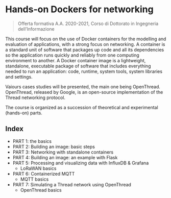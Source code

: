 # Hands-on Dockers for networking
> Offerta formativa A.A. 2020-2021, Corso di Dottorato in Ingegneria dell’Informazione

This course will focus on the use of Docker containers for the modelling and evaluation of applications, with a strong focus on networking. A container is a standard unit of software that packages up code and all its dependencies so the application runs quickly and reliably from one computing environment to another. A Docker container image is a lightweight, standalone, executable package of software that includes everything needed to run an application: code, runtime, system tools, system libraries and settings. 

Vaiours cases studies will be presented, the main one being OpenThread. OpenThread, released by Google, is an open-source implementation of the Thread networking protocol. 

The course is organized as a succession of theoretical and experimental (hands-on) parts.

## Index
* PART 1: the basics
* PART 2: Building an image: basic steps
* PART 3: Networking with standalone containers
* PART 4: Building an image: an example with Flask
* PART 5: Processing and visualizing data with InfluxDB & Grafana
  - LoRaWAN basics
* PART 6: Containerized MQTT
  - MQTT basics
* PART 7: Simulating a Thread network using OpenThread
  - OpenThread basics
